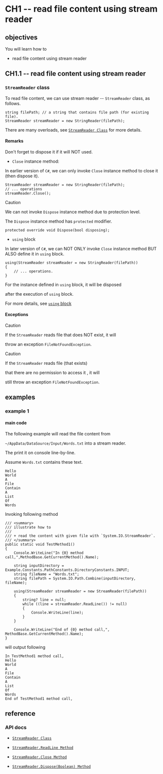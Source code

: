 # CH1 -- read file content using stream reader
## objectives
You will learn how to

+ read file content using stream reader

## CH1.1 -- read file content using stream reader
### `StreamReader` class

To read file content, we can use stream reader -- `StreamReader` class, as follows.

```
string filePath; // a string that contains file path (for existing file).
StreamReader streamReader = new StringReader(filePath);
```

There are many overloads, see [`StreamReader Class`](https://learn.microsoft.com/en-us/dotnet/api/system.io.streamreader?view=net-8.0) for more details.

#### Remarks
Don't forget to dispose it if it will NOT used.

+ `Close` instance method:

In earlier version of `C#`, we can only invoke `Close` instance method to close it (then dispose it).

```
StreamReader streamReader = new StringReader(filePath);
// ... operations
streamReader.Close();
```

> [!CAUTION]
> We can not invoke `Dispose` instance method due to protection level.
>
> The `Dispose` instance method has `protected` modifier.
>
> ```
> protected override void Dispose(bool disposing);
> ```

+ `using` block 

In later version of `C#`, we can NOT ONLY invoke `Close` instance method BUT ALSO define it in `using` block.

```
using(StreamReader streamReader = new StringReader(filePath))
{
    // ... operations.
}
```

For the instance defined in `using` block, it will be disposed 

after the execution of `using` block.

For more details, see [`using` block](/keyword/using/using.md#using-block)

#### Exceptions
> [!CAUTION]
> If the `StreamReader` reads file that does NOT exist, it will 
> 
> throw an exception `FileNotFoundException`. 

> [!CAUTION]
> If the `StreamReader` reads file (that exists) 
> 
> that there are no permission to access it , it will 
> 
> still throw an exception `FileNotFoundException`.

## examples
### example 1
#### main code
The following example will read the file content from 

`~/AppData/DataSource/Input/Words.txt` into a stream reader.

The print it on console line-by-line.

Assume `Words.txt` contains these text.

```
Hello
World
A
File
Contain
A
List
Of
Words
```

Invoking following method

```
/// <summary>
/// illustrate how to
/// 
/// + read the content with given file with `System.IO.StreamReader`.
/// </summary>
public static void TestMethod1()
{
    Console.WriteLine("In {0} method call,",MethodBase.GetCurrentMethod().Name);

    string inputDirectory = Example.Constants.PathConstants.DirectoryConstants.INPUT;
    string fileName = "Words.txt";
    string filePath = System.IO.Path.Combine(inputDirectory, fileName);

    using(StreamReader streamReader = new StreamReader(filePath))
    {
        string? line = null;
        while ((line = streamReader.ReadLine()) != null)
        {
            Console.WriteLine(line);
        }
    }

    Console.WriteLine("End of {0} method call,", MethodBase.GetCurrentMethod().Name);
}
```

will output following

```
In TestMethod1 method call,
Hello
World
A
File
Contain
A
List
Of
Words
End of TestMethod1 method call,
```

## reference
### API docs
+ [`StreamReader Class`](https://learn.microsoft.com/en-us/dotnet/api/system.io.streamreader?view=net-8.0)

+ [`StreamReader.ReadLine Method`](https://learn.microsoft.com/en-us/dotnet/api/system.io.streamreader.readline?view=net-8.0)

+ [`StreamReader.Close Method`](https://learn.microsoft.com/en-us/dotnet/api/system.io.streamreader.close?view=net-8.0)

+ [`StreamReader.Dispose(Boolean) Method`](https://learn.microsoft.com/en-us/dotnet/api/system.io.streamreader.dispose?view=net-8.0)